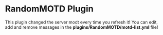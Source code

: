 # RandomMOTD Plugin

This plugin changed the server modt every time you refresh it!
You can edit, add and remove messages in the **plugins/RandomMOTD/motd-list.yml** file!
